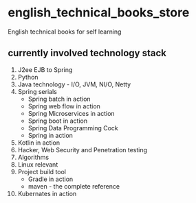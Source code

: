 # english_technical_books_store
English technical books for self learning
## currently involved technology stack
1. J2ee EJB to Spring
2. Python
3. Java technology - I/O, JVM, NI/O, Netty
4. Spring serials 
    * Spring batch in action 
    * Spring web flow in action
    * Spring Microservices in action
    * Spring boot in action
    * Spring Data Programming Cock
    * Spring in action
 5. Kotlin in action
 6. Hacker, Web Security and Penetration testing
 7. Algorithms
 8. Linux relevant
 9. Project build tool
      * Gradle in action
      * maven - the complete reference
 10. Kubernates in action
